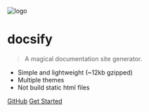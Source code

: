 ![logo](_media/icon.svg)

# docsify

> A magical documentation site generator.

* Simple and lightweight (~12kb gzipped)
* Multiple themes
* Not build static html files

[GitHub](https://github.com/QingWei-Li/docsify/)
[Get Started](#quick-start)